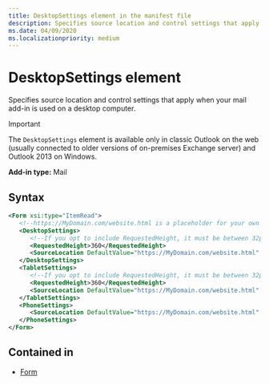 ```yaml
---
title: DesktopSettings element in the manifest file
description: Specifies source location and control settings that apply when your mail add-in is used on a desktop computer.
ms.date: 04/09/2020
ms.localizationpriority: medium
---
```


# DesktopSettings element

Specifies source location and control settings that apply when your mail add-in is used on a desktop computer.

> [!IMPORTANT]
> The `DesktopSettings` element is available only in classic Outlook on the web (usually connected to older versions of on-premises Exchange server) and Outlook 2013 on Windows.

**Add-in type:** Mail

## Syntax

```XML
<Form xsi:type="ItemRead">
   <!--https://MyDomain.com/website.html is a placeholder for your own add-in website.-->
   <DesktopSettings>
      <!--If you opt to include RequestedHeight, it must be between 32px to 450px, inclusive.-->
      <RequestedHeight>360</RequestedHeight>
      <SourceLocation DefaultValue="https://MyDomain.com/website.html" />
   </DesktopSettings>
   <TabletSettings>
      <!--If you opt to include RequestedHeight, it must be between 32px to 450px, inclusive.-->
      <RequestedHeight>360</RequestedHeight>
      <SourceLocation DefaultValue="https://MyDomain.com/website.html" />
   </TabletSettings>
   <PhoneSettings>
      <SourceLocation DefaultValue="https://MyDomain.com/website.html" />
   </PhoneSettings>
</Form>
```

## Contained in

- [Form](form.md)
